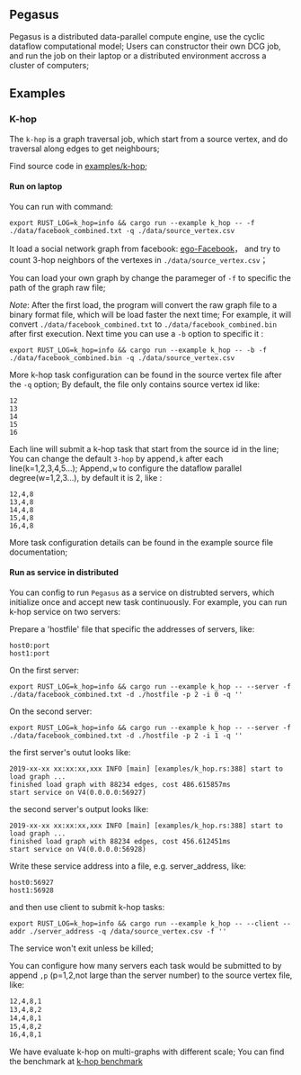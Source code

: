 ## Pegasus 

Pegasus is a distributed data-parallel compute engine, use the cyclic dataflow computational model; Users can constructor their own DCG job, 
and run the job on their laptop or a distributed environment accross a cluster of computers;

## Examples

### K-hop

The `k-hop` is a graph traversal job, which start from a source vertex, and do traversal along edges to get neighbours; 

Find source code in [examples/k-hop](http://gitlab.alibaba-inc.com/biggraph/Pegasus/blob/master/examples/k_hop.rs); 

#### Run on laptop

You can run with command: 

```shell
export RUST_LOG=k_hop=info && cargo run --example k_hop -- -f  ./data/facebook_combined.txt -q ./data/source_vertex.csv
```

It load a social network graph from facebook: [ego-Facebook](http://snap.stanford.edu/data/ego-Facebook.html)， and try to count 3-hop neighbors of the vertexes in `./data/source_vertex.csv`； 

You can load your own graph by change the parameger of `-f` to specific the path of the graph raw file;

 *Note*: After the first load, the program will convert the raw graph file to a binary format file, which will be load faster the next time; For example, it will convert `./data/facebook_combined.txt`  to `./data/facebook_combined.bin` after first execution. Next time you can use a `-b` option to specific it : 

```shell
export RUST_LOG=k_hop=info && cargo run --example k_hop -- -b -f  ./data/facebook_combined.bin -q ./data/source_vertex.csv
```

More k-hop task configuration can be found in the source vertex file after the `-q` option; By default, the file only contains source vertex id like: 

```csv
12
13
14
15
16
```

Each line will submit a k-hop task that start from the source id in the line; You can change the default `3-hop` by append`,k` after each line(k=1,2,3,4,5...); Append`,w` to configure the dataflow parallel degree(w=1,2,3...), by default it is 2, like : 

```csv
12,4,8
13,4,8
14,4,8
15,4,8
16,4,8
```

More task configuration details can be found in the example source file documentation; 

#### Run as service in distributed 

You can config to run `Pegasus` as a service on distrubted servers, which initialize once and accept new task continuously.  For example, you can run k-hop service on two servers: 

Prepare a 'hostfile' file  that specific the addresses of servers, like: 

```
host0:port
host1:port
```

On the first server: 

```shell
export RUST_LOG=k_hop=info && cargo run --example k_hop -- --server -f ./data/facebook_combined.txt -d ./hostfile -p 2 -i 0 -q ''
```

On the second server: 

```shell
export RUST_LOG=k_hop=info && cargo run --example k_hop -- --server -f ./data/facebook_combined.txt -d ./hostfile -p 2 -i 1 -q ''
```

the first server's outut looks like: 

```
2019-xx-xx xx:xx:xx,xxx INFO [main] [examples/k_hop.rs:388] start to load graph ...
finished load graph with 88234 edges, cost 486.615857ms
start service on V4(0.0.0.0:56927)

```

the second server's output looks like: 

```
2019-xx-xx xx:xx:xx,xxx INFO [main] [examples/k_hop.rs:388] start to load graph ...
finished load graph with 88234 edges, cost 456.612451ms
start service on V4(0.0.0.0:56928)
```

Write these service address into a file, e.g. server_address, like: 

```
host0:56927
host1:56928
```

and then use client to submit k-hop tasks: 

```shell
export RUST_LOG=k_hop=info && cargo run --example k_hop -- --client --addr ./server_address -q /data/source_vertex.csv -f ''
```

The service won't exit unless be killed;

You can configure how many servers each task would be submitted to by append `,p` (p=1,2,not large than the server number) to the source vertex file, like: 

```txt
12,4,8,1
13,4,8,2
14,4,8,1
15,4,8,2
16,4,8,1
```



We have evaluate k-hop on multi-graphs with different scale; You can find the benchmark at [k-hop benchmark](http://gitlab.alibaba-inc.com/biggraph/Pegasus/wikis/k_hop_benchmark) 



